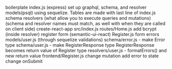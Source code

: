 boilerplate
index.js (express)
set up graphql, schema, and resolver
models(psql) using sequelize. Tables are made with last line of index.js
schema
resolvers 
  (what allow you to execute queries and mutations) 
  (schema and resolver names must match, as well with when they are called on client side)
create-react-app
  src/index.js
  routes/Home.js
add bcrypt (inside resolver)
register form (semantic-ui-react)
  Register.js
form errors
  models/user.js (through sequelize validations)
  schema/error.js - make Error type
  schema/user.js - make RegisterResponse type
    RegisterResponse becomes return value of Register type
  resolvers/user.js - formatErrors() and new return value
  frontend/Register.js
    change mutation
    add error to state
    change onSubmit

